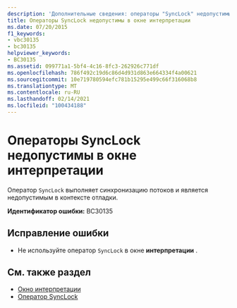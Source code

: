 ```yaml
---
description: 'Дополнительные сведения: операторы "SyncLock" недопустимы в окне интерпретации'
title: Операторы SyncLock недопустимы в окне интерпретации
ms.date: 07/20/2015
f1_keywords:
- vbc30135
- bc30135
helpviewer_keywords:
- BC30135
ms.assetid: 099771a1-5bf4-4c16-8fc3-262926c771df
ms.openlocfilehash: 786f492c19d6c86d4d931d863e664334f4a00621
ms.sourcegitcommit: 10e719780594efc781b15295e499c66f316068b8
ms.translationtype: MT
ms.contentlocale: ru-RU
ms.lasthandoff: 02/14/2021
ms.locfileid: "100434188"
---
```

# <a name="synclock-statements-are-not-valid-in-the-immediate-window"></a>Операторы SyncLock недопустимы в окне интерпретации

Оператор `SyncLock` выполняет синхронизацию потоков и является недопустимым в контексте отладки.  
  
 **Идентификатор ошибки:** BC30135  
  
## <a name="to-correct-this-error"></a>Исправление ошибки  
  
- Не используйте оператор `SyncLock` в окне **интерпретации** .  
  
## <a name="see-also"></a>См. также раздел

- [Окно интерпретации](/visualstudio/ide/reference/immediate-window)
- [Оператор SyncLock](../language-reference/statements/synclock-statement.md)
